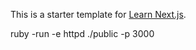 This is a starter template for [Learn Next.js](https://nextjs.org/learn).

ruby -run -e httpd ./public -p 3000

